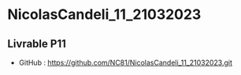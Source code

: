 # NicolasCandeli_11_21032023

## Livrable P11

- GitHub : https://github.com/NC81/NicolasCandeli_11_21032023.git
